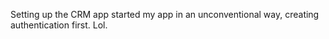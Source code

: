 Setting up the CRM app
started my app in an unconventional way, creating authentication first. Lol.
